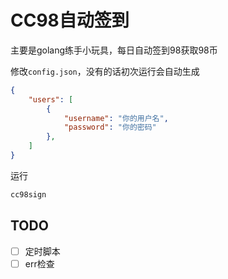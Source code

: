 # CC98自动签到
主要是golang练手小玩具，每日自动签到98获取98币

修改`config.json`，没有的话初次运行会自动生成
```json
{
    "users": [
        {
            "username": "你的用户名",
            "password": "你的密码"
        },
    ]
}
```

运行
```bash
cc98sign
```

## TODO
- [ ] 定时脚本
- [ ] err检查